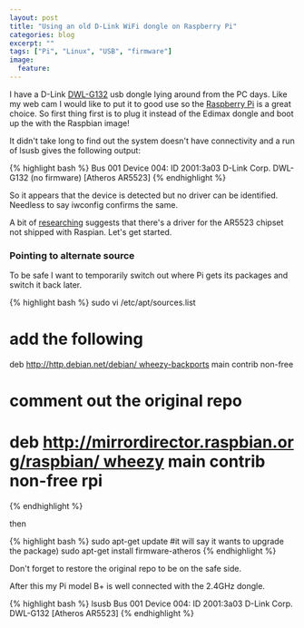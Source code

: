 ```yaml
---
layout: post
title: "Using an old D-Link WiFi dongle on Raspberry Pi"
categories: blog
excerpt: ""
tags: ["Pi", "Linux", "USB", "firmware"]
image:
  feature:
---
```


I have a D-Link [DWL-G132][DWL] usb dongle lying around from the PC days.  Like my web cam I would like to put it to good use so the [Raspberry Pi][model-b] is a great choice. So first thing first is to plug it instead of the Edimax dongle and boot up the with the Raspbian image!

It didn't take long to find out the system doesn't have connectivity and a run of lsusb gives the following output: 

{% highlight bash %}
Bus 001 Device 004: ID 2001:3a03 D-Link Corp. DWL-G132 (no firmware) [Atheros AR5523]
{% endhighlight %}

So it appears that the device is detected but no driver can be identified. Needless to say iwconfig confirms the same. 

A bit of [researching][ar5523] suggests that there's a driver for the AR5523 chipset not shipped with Raspian. Let's get started.

### Pointing to alternate source

To be safe I want to temporarily switch out where Pi gets its packages and switch it back later. 

{% highlight bash %}
sudo vi /etc/apt/sources.list
# add the following
deb http://http.debian.net/debian/ wheezy-backports main contrib non-free
# comment out the original repo
# deb http://mirrordirector.raspbian.org/raspbian/ wheezy main contrib non-free rpi
{% endhighlight %}

then 

{% highlight bash %}
sudo apt-get update
#it will say it wants to upgrade the package)
sudo apt-get install firmware-atheros 
{% endhighlight %}

Don't forget to restore the original repo to be on the safe side.

After this my Pi model B+ is well connected with the 2.4GHz dongle.

{% highlight bash %}
lsusb
Bus 001 Device 004: ID 2001:3a03 D-Link Corp. DWL-G132 [Atheros AR5523]
{% endhighlight %}

[DWL]: http://www.dlink.com/uk/en/support/product/dwl-g132-108mbps-wireless-usb-adapter
[ar5523]: https://wiki.debian.org/ar5523
[model-b]: http://www.raspberrypi.org/products/model-b/
